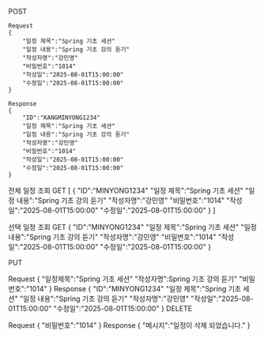 POST

    Request
    {
        "일정 제목":"Spring 기초 세션"
        "일정 내용":"Spring 기초 강의 듣기"
        "작성자명":"강민영"
        "비밀번호":"1014"
        "작성일":"2025-08-01T15:00:00"
        "수정일":"2025-08-01T15:00:00"
    }

    Response
    {
        "ID":"KANGMINYONG1234"
        "일정 제목":"Spring 기초 세션"
        "일정 내용":"Spring 기초 강의 듣기"
        "작성자명":"강민영"
        "비밀번호":"1014"
        "작성일":"2025-08-01T15:00:00"
        "수정일":"2025-08-01T15:00:00"
    }



전체 일정 조회
GET
[
    {
        "ID":"MINYONG1234"
        "일정 제목":"Spring 기초 세션"
        "일정 내용":"Spring 기초 강의 듣기"
        "작성자명":"강민영"
        "비밀번호":"1014"
        "작성일":"2025-08-01T15:00:00"
        "수정일":"2025-08-01T15:00:00"
    }
]


선택 일정 조회
GET
{
    "ID":"MINYONG1234"
    "일정 제목":"Spring 기초 세션"
    "일정 내용":"Spring 기초 강의 듣기"
    "작성자명":"강민영"
    "비밀번호":"1014"
    "작성일":"2025-08-01T15:00:00"
    "수정일":"2025-08-01T15:00:00"
}

PUT

Request
{
    "일정제목":"Spring 기초 세션"
    "작성자명":Spring 기초 강의 듣기"
    "비밀번호":"1014"
}
Response
{
    "ID":"MINYONG1234"
    "일정 제목":"Spring 기초 세션"
    "일정 내용":"Spring 기초 강의 듣기"
    "작성자명":"강민영"
    "작성일":"2025-08-01T15:00:00"
    "수정일":"2025-08-01T15:00:00"
}
DELETE

Request
{
    "비밀번호":"1014"
}
Response
{
    "메시지":"일정이 삭제 되었습니다."
}



